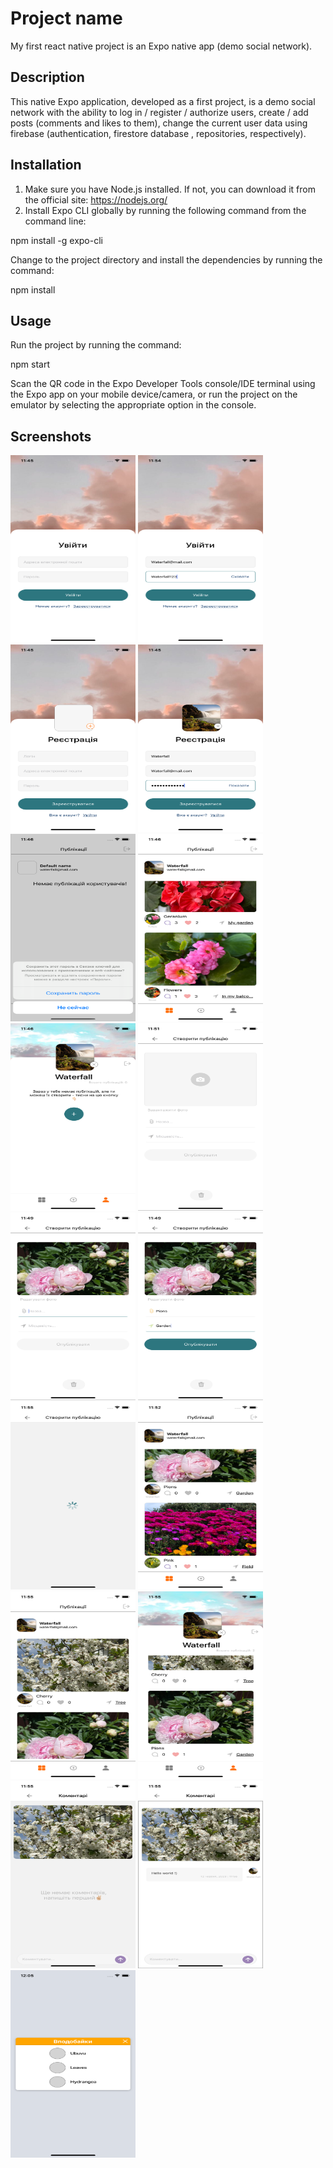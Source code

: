 # Project name

My first react native project is an Expo native app (demo social network).

## Description

This native Expo application, developed as a first project, is a demo social network with the ability to log in / register / authorize users, create / add posts (comments and likes to them), change the current user data using firebase (authentication, firestore database , repositories, respectively).

## Installation

1. Make sure you have Node.js installed. If not, you can download it from the official site: https://nodejs.org/
2. Install Expo CLI globally by running the following command from the command line:

npm install -g expo-cli

Change to the project directory and install the dependencies by running the command:

npm install

## Usage

Run the project by running the command:

npm start

Scan the QR code in the Expo Developer Tools console/IDE terminal using the Expo app on your mobile device/camera, or run the project on the emulator by selecting the appropriate option in the console.

## Screenshots

<img src="./screenshots/1.png" alt="Empty login" width="200" height="300">
<img src="./screenshots/1.1.png" alt="Fill login" width="200" height="300">
<img src="./screenshots/2.png" alt="Empty registration" width="200" height="300">
<img src="./screenshots/3.png" alt="Fill registration" width="200" height="300">
<img src="./screenshots/4.png" alt="Save password" width="200" height="300">
<img src="./screenshots/5.png" alt="Posts screen" width="200" height="300">
<img src="./screenshots/6.png" alt="Start profile screen" width="200" height="300">
<img src="./screenshots/7.png" alt="Empty 'creation of post' screen" width="200" height="300">
<img src="./screenshots/8.png" alt="Add photo in 'creation of post' screen" width="200" height="300">
<img src="./screenshots/9.png" alt="Add all information in 'creation of post' screen" width="200" height="300">
<img src="./screenshots/10.png" alt="Download new post" width="200" height="300">
<img src="./screenshots/11.png" alt="Add new post in posts screen" width="200" height="300">
<img src="./screenshots/12.png" alt="Add another one post in posts screen" width="200" height="300">
<img src="./screenshots/13.png" alt="Profile with own posts" width="200" height="300">
<img src="./screenshots/14.png" alt="Empty comment screen" width="200" height="300">
<img src="./screenshots/15.png" alt="Add comment" width="200" height="300">
<img src="./screenshots/16.png" alt="Modal with likes" width="200" height="300">

<!-- ![Empty login](screenshots/1.png)
![Fill login](screenshots/1.1.png)
![Empty registration](screenshots/2.png)
![Fill registration](screenshots/3.png)
![Save password](screenshots/4.png)
![Posts screen](screenshots/5.png)
![Start profile screen](screenshots/6.png)
![Empty "creation of post" screen](screenshots/7.png)
![Add photo in "creation of post" screen](screenshots/8.png)
![Add all information in "creation of post" screen](screenshots/9.png)
![Download new post](screenshots/10.png)
![Add new post in posts screen](screenshots/11.png)
![Add another one post in posts screen](screenshots/12.png)
![Profile with own posts](screenshots/13.png)
![Empty comment screen](screenshots/14.png)
![Add comment](screenshots/15.png)
![Modal with likes](screenshots/16.png) -->
